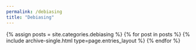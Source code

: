 ```yaml
---
permalink: /debiasing
title: "Debiasing"
---
```


{% assign posts = site.categories.debiasing %}
{% for post in posts %} {% include archive-single.html type=page.entries_layout %} {% endfor %}
